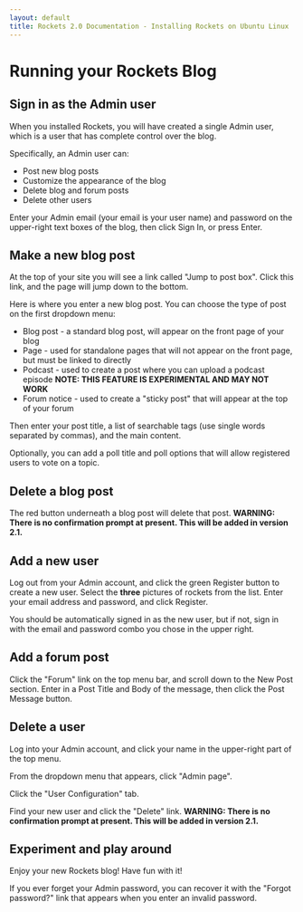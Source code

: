 ```yaml
---
layout: default
title: Rockets 2.0 Documentation - Installing Rockets on Ubuntu Linux
---
```


# Running your Rockets Blog

## Sign in as the Admin user

When you installed Rockets, you will have created a single Admin user, which is a user that has complete control over the blog.

Specifically, an Admin user can:

* Post new blog posts
* Customize the appearance of the blog
* Delete blog and forum posts
* Delete other users

Enter your Admin email (your email is your user name) and password on the upper-right text boxes of the blog, then click Sign In, or press Enter.

## Make a new blog post

At the top of your site you will see a link called "Jump to post box". Click this link, and the page will jump down to the bottom.

Here is where you enter a new blog post. You can choose the type of post on the first dropdown menu:

* Blog post - a standard blog post, will appear on the front page of your blog
* Page - used for standalone pages that will not appear on the front page, but must be linked to directly
* Podcast - used to create a post where you can upload a podcast episode **NOTE: THIS FEATURE IS EXPERIMENTAL AND MAY NOT WORK**
* Forum notice - used to create a "sticky post" that will appear at the top of your forum

Then enter your post title, a list of searchable tags (use single words separated by commas), and the main content.

Optionally, you can add a poll title and poll options that will allow registered users to vote on a topic.

## Delete a blog post

The red button underneath a blog post will delete that post. **WARNING: There is no confirmation prompt at present. This will be added in version 2.1.**

## Add a new user

Log out from your Admin account, and click the green Register button to create a new user. Select the **three** pictures of rockets from the list. Enter your email address and password, and click Register.

You should be automatically signed in as the new user, but if not, sign in with the email and password combo you chose in the upper right.

## Add a forum post

Click the "Forum" link on the top menu bar, and scroll down to the New Post section.  Enter in a Post Title and Body of the message, then click the Post Message button.

## Delete a user

Log into your Admin account, and click your name in the upper-right part of the top menu.

From the dropdown menu that appears, click "Admin page".

Click the "User Configuration" tab.

Find your new user and click the "Delete" link.  **WARNING: There is no confirmation prompt at present. This will be added in version 2.1.**

## Experiment and play around

Enjoy your new Rockets blog! Have fun with it!

If you ever forget your Admin password, you can recover it with the "Forgot password?" link that appears when you enter an invalid password.
